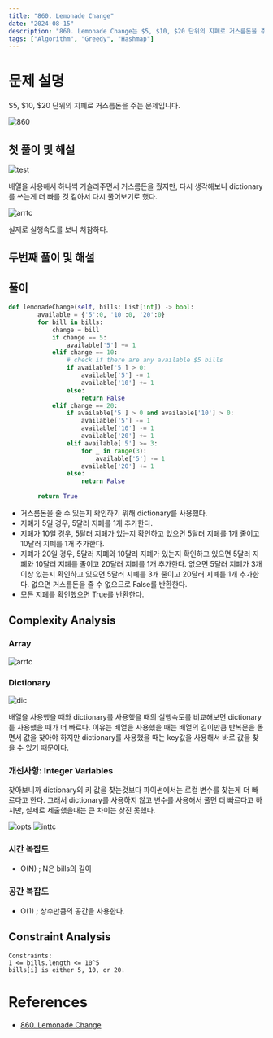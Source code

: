 ```yaml
---
title: "860. Lemonade Change"
date: "2024-08-15"
description: "860. Lemonade Change는 $5, $10, $20 단위의 지폐로 거스름돈을 주는 문제입니다."
tags: ["Algorithm", "Greedy", "Hashmap"]
---
```


# 문제 설명
$5, $10, $20 단위의 지폐로 거스름돈을 주는 문제입니다.

![860](../../../images/LEET/860/860.png)

## 첫 풀이 및 해설
![test](../../../images/LEET/860/test.png)

배열을 사용해서 하나씩 거슬러주면서 거스름돈을 줬지만, 다시 생각해보니 dictionary를 쓰는게 더 빠를 것 같아서 다시 풀어보기로 했다.

![arrtc](../../../images/LEET/860/arrtc.png)

실제로 실행속도를 보니 처참하다.

## 두번째 풀이 및 해설
## 풀이
```python
def lemonadeChange(self, bills: List[int]) -> bool:
        available = {'5':0, '10':0, '20':0}
        for bill in bills:
            change = bill
            if change == 5:
                available['5'] += 1
            elif change == 10:
                # check if there are any available $5 bills
                if available['5'] > 0:
                    available['5'] -= 1
                    available['10'] += 1
                else:
                    return False
            elif change == 20:
                if available['5'] > 0 and available['10'] > 0:
                    available['5'] -= 1
                    available['10'] -= 1
                    available['20'] += 1
                elif available['5'] >= 3:
                    for _ in range(3):
                        available['5'] -= 1
                    available['20'] += 1
                else:
                    return False
        
        return True
```
- 거스름돈을 줄 수 있는지 확인하기 위해 dictionary를 사용했다.
- 지폐가 5일 경우, 5달러 지폐를 1개 추가한다.
- 지폐가 10일 경우, 5달러 지폐가 있는지 확인하고 있으면 5달러 지폐를 1개 줄이고 10달러 지폐를 1개 추가한다.
- 지폐가 20일 경우, 5달러 지폐와 10달러 지폐가 있는지 확인하고 있으면 5달러 지폐와 10달러 지폐를 줄이고 20달러 지폐를 1개 추가한다. 없으면 5달러 지폐가 3개 이상 있는지 확인하고 있으면 5달러 지폐를 3개 줄이고 20달러 지폐를 1개 추가한다. 없으면 거스름돈을 줄 수 없으므로 False를 반환한다.
- 모든 지폐를 확인했으면 True를 반환한다.

## Complexity Analysis
### Array
![arrtc](../../../images/LEET/860/arrtc.png)

### Dictionary
![dic](../../../images/LEET/860/dictc.png)

배열을 사용했을 때와 dictionary를 사용했을 때의 실행속도를 비교해보면 dictionary를 사용했을 때가 더 빠르다. 이유는 배열을 사용했을 때는 배열의 길이만큼 반복문을 돌면서 값을 찾아야 하지만 dictionary를 사용했을 때는 key값을 사용해서 바로 값을 찾을 수 있기 때문이다.

### 개선사항: Integer Variables
찾아보니까 dictionary의 키 값을 찾는것보다 파이썬에서는 로컬 변수를 찾는게 더 빠르다고 한다. 그래서 dictionary를 사용하지 않고 변수를 사용해서 풀면 더 빠르다고 하지만, 실제로 제출했을때는 큰 차이는 찾진 못했다.

![opts](../../../images/LEET/860/opts.png)
![inttc](../../../images/LEET/860/inttc.png)

### 시간 복잡도
- O(N) ; N은 bills의 길이

### 공간 복잡도
- O(1) ; 상수만큼의 공간을 사용한다.

## Constraint Analysis
```
Constraints:
1 <= bills.length <= 10^5
bills[i] is either 5, 10, or 20.
```

# References
- [860. Lemonade Change](https://leetcode.com/problems/lemonade-change/)